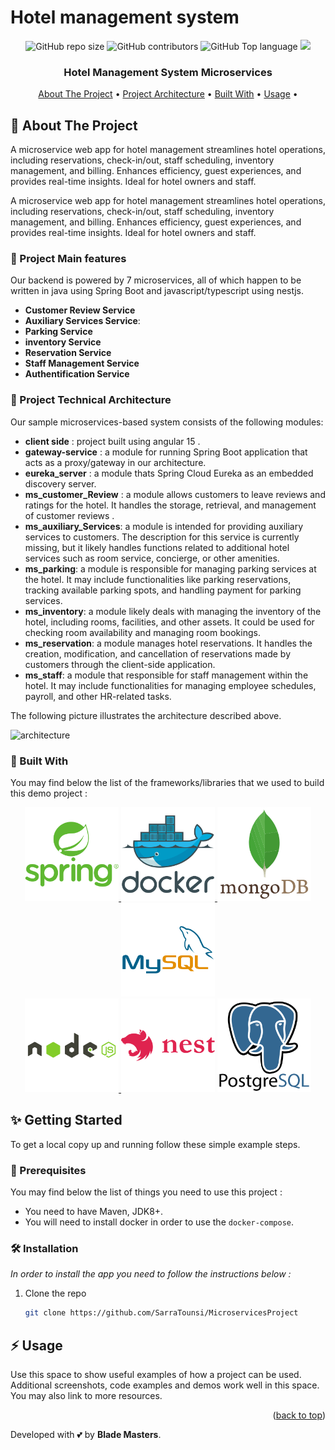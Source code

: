 # Hotel management system
<div id="top" align="center">
 

 <img alt="GitHub repo size" src="https://img.shields.io/github/repo-size/SarraTounsi/MicroservicesProject">
<img alt="GitHub contributors" src="https://img.shields.io/github/contributors/SarraTounsi/MicroservicesProject">
<img alt="GitHub Top language" src="https://img.shields.io/github/languages/top/SarraTounsi/MicroservicesProject">
<img src="https://img.shields.io/github/issues-pr-closed/SarraTounsi/MicroservicesProject" />


<h3 align="center">Hotel Management System Microservices</h3>
  
<p align="center">
    <a href="#-about-the-project">About The Project</a> •
    <a href="#-project-technical-architecture">Project Architecture</a> •
    <a href="#-built-with">Built With</a> •
    <a href="#-usage">Usage</a> •
  </p>
 </div>
 </div>
 





<!-- ABOUT THE PROJECT -->
## 📃 About The Project
A microservice web app for hotel management streamlines hotel operations, including reservations, check-in/out, staff scheduling, inventory management, and billing. Enhances efficiency, guest experiences, and provides real-time insights. Ideal for hotel owners and staff.


A microservice web app for hotel management streamlines hotel operations, including reservations, check-in/out, staff scheduling, inventory management, and billing. Enhances efficiency, guest experiences, and provides real-time insights. Ideal for hotel owners and staff.

 ### 📜 Project Main features
Our backend is powered by 7 microservices, all of which happen to be written in java using Spring Boot and javascript/typescript using nestjs.
<br> 

 * **Customer Review Service**
 * **Auxiliary Services Service**:
 * **Parking Service**
 * **inventory Service**
 * **Reservation Service**
 * **Staff Management Service**
 * **Authentification  Service**


### 📐 Project Technical Architecture 
Our sample microservices-based system consists of the following modules:
- **client side** : project built using angular 15 .
- **gateway-service** : a module for running Spring Boot application that acts as a proxy/gateway in our architecture.
- **eureka_server** : a module thats Spring Cloud Eureka as an embedded discovery server.
- **ms_customer_Review** : a module allows customers to leave reviews and ratings for the hotel. It handles the storage, retrieval, and management of customer reviews .
- **ms_auxiliary_Services**: a module is intended for providing auxiliary services to customers. The description for this service is currently missing, but it likely handles functions related to additional hotel services such as room service, concierge, or other amenities.
- **ms_parking**:  a module is responsible for managing parking services at the hotel. It may include functionalities like parking reservations, tracking available parking spots, and handling payment for parking services.
- **ms_inventory**: a module likely deals with managing the inventory of the hotel, including rooms, facilities, and other assets. It could be used for checking room availability and managing room bookings.
- **ms_reservation**: a module manages hotel reservations. It handles the creation, modification, and cancellation of reservations made by customers through the client-side application.
- **ms_staff**: a module that responsible for staff management within the hotel. It may include functionalities for managing employee schedules, payroll, and other HR-related tasks.


The following picture illustrates the architecture described above.

![architecture](https://github.com/SarraTounsi/MicroservicesProject/assets/57809239/ea20c34a-abf5-4237-8af6-7b7e5deccfe0)



### 🚀 Built With

You may find below the list of the frameworks/libraries that we used to build this demo project :
<br/>

 <div align="center">
	
   <a href="https://spring.io/projects/spring-boot">
   <img src="https://github.com/devicons/devicon/blob/master/icons/spring/spring-original-wordmark.svg" title="Spring" alt="Srping" width="150" height="150"/>
  </a>
   <a href="https://www.docker.com">
   <img src="https://github.com/devicons/devicon/blob/master/icons/docker/docker-original-wordmark.svg" title="Docker" alt="Docker" width="150" height="150"/>
   </a>
  
   <a href="https://www.mongodb.com/">
    <img src="https://github.com/devicons/devicon/blob/master/icons/mongodb/mongodb-original-wordmark.svg" title="MongoDB" alt="MongoDB" width="150" height="150"/>
   </a>
  
   <a href="https://www.mysql.com/fr">
   <img src="https://github.com/devicons/devicon/blob/master/icons/mysql/mysql-original-wordmark.svg" title="MySQL" alt="MySQL" width="150" height="150"/>
   </a>
   <br>
     <a href="https://nodejs.org/en/">
   <img src="https://github.com/devicons/devicon/blob/master/icons/nodejs/nodejs-original-wordmark.svg" title="NodeJS" alt="NodeJS" width="150" height="150"/>
   </a>
   <img src="https://github.com/devicons/devicon/blob/master/icons/nestjs/nestjs-plain-wordmark.svg" title="MySQL" alt="nestjs" width="150" height="150"/>
      <img src="https://github.com/devicons/devicon/blob/master/icons/postgresql/postgresql-original-wordmark.svg"  alt="postgresql" width="150" height="150"/>

  </div>



<!-- GETTING STARTED -->
## ✨ Getting Started
To get a local copy up and running follow these simple example steps.

### 🚧 Prerequisites

You may find below the list of things you need to use this project :
* You need to have Maven, JDK8+.
* You will need to install docker in order to use the `docker-compose`.

### 🛠 Installation

_In order to install the app you need to follow the instructions below :_

1. Clone the repo
   ```sh
   git clone https://github.com/SarraTounsi/MicroservicesProject
   ```



<!-- USAGE EXAMPLES -->
## ⚡ Usage

Use this space to show useful examples of how a project can be used. Additional screenshots, code examples and demos work well in this space. You may also link to more resources.




<p align="right">(<a href="#top">back to top</a>)</p>




Developed with 💕 by **Blade Masters**.




